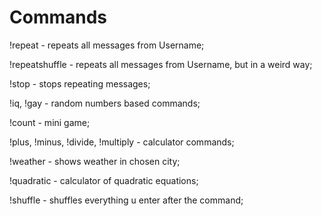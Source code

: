 # Commands
!repeat - repeats all messages from Username;
   
!repeatshuffle - repeats all messages from Username, but in a weird way;
   
!stop - stops repeating messages;
   
!iq, !gay - random numbers based commands;
   
!count - mini game;
   
!plus, !minus, !divide, !multiply - calculator commands;
   
!weather - shows weather in chosen city;
   
!quadratic - calculator of quadratic equations;
   
!shuffle - shuffles everything u enter after the command;
   
